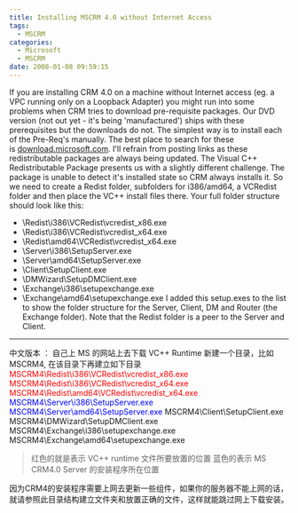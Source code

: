 ```yaml
---
title: Installing MSCRM 4.0 without Internet Access
tags:
  - MSCRM
categories:
  - Microsoft
  - MSCRM
date: 2008-01-08 09:59:15
---
```


If you are installing CRM 4.0 on a machine without Internet access (eg. a VPC running only on a Loopback Adapter) you might run into some problems when CRM tries to download pre-requisite packages. Our DVD version (not out yet - it's being 'manufactured') ships with these prerequisites but the downloads do not.
The simplest way is to install each of the Pre-Req's manually. The best place to search for these is [download.microsoft.com](http://download.microsoft.com/). I'll refrain from posting links as these redistributable packages are always being updated.
The Visual C++ Redistributable Package presents us with a slightly different challenge. The package is unable to detect it's installed state so CRM always installs it. So we need to create a Redist folder, subfolders for i386/amd64, a VCRedist folder and then place the VC++ install files there. Your full folder structure should look like this:

*   \Redist\i386\VCRedist\vcredist_x86.exe
*   \Redist\i386\VCRedist\vcredist_x64.exe
*   \Redist\amd64\VCRedist\vcredist_x64.exe
*   \Server\i386\SetupServer.exe
*   \Server\amd64\SetupServer.exe
*   \Client\SetupClient.exe
*   \DMWizard\SetupDMClient.exe
*   \Exchange\i386\setupexchange.exe
*   \Exchange\amd64\setupexchange.exe
I added this setup.exes to the list to show the folder structure for the Server, Client, DM and Router (the Exchange folder). Note that the Redist folder is a peer to the Server and Client.

***
中文版本 ：
自己上 MS 的网站上去下载 VC++ Runtime
新建一个目录，比如 MSCRM4, 在该目录下再建立如下目录
<span style="color: #ff0000">MSCRM4\Redist\i386\VCRedist\vcredist_x86.exe</span>
<span style="color: #ff0000">MSCRM4\Redist\i386\VCRedist\vcredist_x64.exe</span>
<span style="color: #ff0000">MSCRM4\Redist\amd64\VCRedist\vcredist_x64.exe</span>
<span style="color: #0000ff">MSCRM4\Server\i386\SetupServer.exe</span>
<span style="color: #0000ff">MSCRM4\Server\amd64\SetupServer.exe</span>
MSCRM4\Client\SetupClient.exe
MSCRM4\DMWizard\SetupDMClient.exe
MSCRM4\Exchange\i386\setupexchange.exe
MSCRM4\Exchange\amd64\setupexchange.exe

> 红色的就是表示 VC++ runtime 文件所要放置的位置
> 蓝色的表示 MS CRM4.0 Server 的安装程序所在位置

因为CRM4的安装程序需要上网去更新一些组件，如果你的服务器不能上网的话，就请参照此目录结构建立文件夹和放置正确的文件，这样就能跳过网上下载安装。